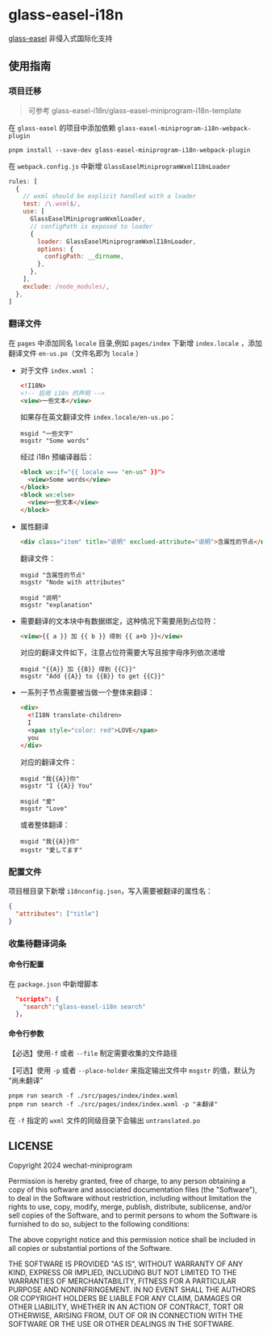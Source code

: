 # glass-easel-i18n

[glass-easel](https://github.com/wechat-miniprogram/glass-easel) 非侵入式国际化支持

## 使用指南

### 项目迁移

> 可参考 glass-easel-i18n/glass-easel-miniprogram-i18n-template

在 `glass-easel` 的项目中添加依赖 `glass-easel-miniprogram-i18n-webpack-plugin`

```shell
pnpm install --save-dev glass-easel-miniprogram-i18n-webpack-plugin
```

在 `webpack.config.js` 中新增 `GlassEaselMiniprogramWxmlI18nLoader`

```js
rules: [
  {
    // wxml should be explicit handled with a loader
    test: /\.wxml$/,
    use: [
      GlassEaselMiniprogramWxmlLoader,
      // configPath is exposed to loader
      {
        loader: GlassEaselMiniprogramWxmlI18nLoader,
        options: {
          configPath: __dirname,
        },
      },
    ],
    exclude: /node_modules/,
  },
]
```

### 翻译文件

在 `pages` 中添加同名 `locale` 目录,例如 `pages/index` 下新增 `index.locale` ，添加翻译文件 `en-us.po`（文件名即为 `locale` ）

- 对于文件 `index.wxml` ：

  ```html
  <!I18N>
  <!-- 启用 i18n 的声明 -->
  <view>一些文本</view>
  ```

  如果存在英文翻译文件 `index.locale/en-us.po`：

  ```
  msgid "一些文字"
  msgstr "Some words"
  ```

  经过 i18n 预编译器后：

  ```html
  <block wx:if="{{ locale === "en-us" }}">
    <view>Some words</view>
  </block>
  <block wx:else>
    <view>一些文本</view>
  </block>
  ```

- 属性翻译

  ```html
  <div class="item" title="说明" exclued-attribute="说明">含属性的节点</div>
  ```

  翻译文件：

  ```po
  msgid "含属性的节点"
  msgstr "Node with attributes"

  msgid "说明"
  msgstr "explanation"
  ```

- 需要翻译的文本块中有数据绑定，这种情况下需要用到占位符：

  ```html
  <view>{{ a }} 加 {{ b }} 得到 {{ a+b }}</view>
  ```

  对应的翻译文件如下，注意占位符需要大写且按字母序列依次递增

  ```po
  msgid "{{A}} 加 {{B}} 得到 {{C}}"
  msgstr "Add {{A}} to {{B}} to get {{C}}"
  ```

- 一系列子节点需要被当做一个整体来翻译：

  ```html
  <div>
    <!I18N translate-children>
    I
    <span style="color: red">LOVE</span>
    you
  </div>
  ```

  对应的翻译文件：

  ```po
  msgid "我{{A}}你"
  msgstr "I {{A}} You"

  msgid "爱"
  msgstr "Love"
  ```

  或者整体翻译：

  ```po
  msgid "我{{A}}你"
  msgstr "愛してます"
  ```

### 配置文件

项目根目录下新增 `i18nconfig.json`，写入需要被翻译的属性名：

```json
{
  "attributes": ["title"]
}
```

### 收集待翻译词条

#### 命令行配置

在 `package.json` 中新增脚本

```json
  "scripts": {
    "search":"glass-easel-i18n search"
  },
```

#### 命令行参数

【必选】使用`-f` 或者 `--file` 制定需要收集的文件路径

【可选】使用 `-p` 或者 `--place-holder` 来指定输出文件中 `msgstr` 的值，默认为 “尚未翻译”

```shell
pnpm run search -f ./src/pages/index/index.wxml
pnpm run search -f ./src/pages/index/index.wxml -p "未翻译"
```

在 `-f` 指定的 `wxml` 文件的同级目录下会输出 `untranslated.po`

## LICENSE

Copyright 2024 wechat-miniprogram

Permission is hereby granted, free of charge, to any person obtaining a copy of this software and associated documentation files (the "Software"), to deal in the Software without restriction, including without limitation the rights to use, copy, modify, merge, publish, distribute, sublicense, and/or sell copies of the Software, and to permit persons to whom the Software is furnished to do so, subject to the following conditions:

The above copyright notice and this permission notice shall be included in all copies or substantial portions of the Software.

THE SOFTWARE IS PROVIDED "AS IS", WITHOUT WARRANTY OF ANY KIND, EXPRESS OR IMPLIED, INCLUDING BUT NOT LIMITED TO THE WARRANTIES OF MERCHANTABILITY, FITNESS FOR A PARTICULAR PURPOSE AND NONINFRINGEMENT. IN NO EVENT SHALL THE AUTHORS OR COPYRIGHT HOLDERS BE LIABLE FOR ANY CLAIM, DAMAGES OR OTHER LIABILITY, WHETHER IN AN ACTION OF CONTRACT, TORT OR OTHERWISE, ARISING FROM, OUT OF OR IN CONNECTION WITH THE SOFTWARE OR THE USE OR OTHER DEALINGS IN THE SOFTWARE.
